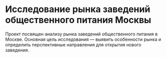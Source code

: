 # Исследование рынка заведений общественного питания Москвы
Проект посвящен анализу рынка заведений общественного питания в Москве. Основная цель исследования — выявить особенности рынка и определить перспективные направления для открытия нового заведения.
